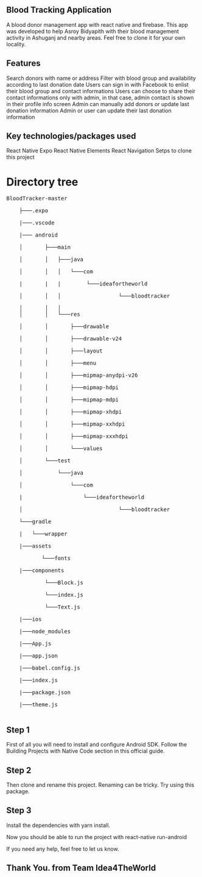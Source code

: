 ## Blood Tracking Application

A blood donor management app with react native and firebase. This app was developed to help Asroy Bidyapith with their blood management activity in Ashuganj and nearby areas. Feel free to clone it for your own locality.

## Features

Search donors with name or address
Filter with blood group and availability according to last donation date
Users can sign in with Facebook to enlist their blood group and contact informations
Users can choose to share their contact informations only with admin, in that case, admin contact is shown in their profile info screen
Admin can manually add donors or update last donation information
Admin or user can update their last donation information

## Key technologies/packages used

React Native Expo
React Native Elements
React Navigation
Setps to clone this project

# Directory tree

<pre>
BloodTracker-master<br/>
    ├───.expo<br/>
    |───.vscode<br/>
    |─── android<br />
    │       ├───main<br/>
    │       │   ├───java<br/>
    │       │   │   └───com<br/>
    |       |   |        └───ideafortheworld<br />
    │       │   │                  └───bloodtracker<br/>
    │       │   │           
    │       │   └───res<br/>
    │       │       ├───drawable<br/>
    │       │       ├───drawable-v24<br/>
    │       │       ├───layout<br/>
    │       │       ├───menu<br/>
    │       │       ├───mipmap-anydpi-v26<br/>
    │       │       ├───mipmap-hdpi<br/>
    │       │       ├───mipmap-mdpi<br/>
    │       │       ├───mipmap-xhdpi<br/>
    │       │       ├───mipmap-xxhdpi<br/>
    │       │       ├───mipmap-xxxhdpi<br/>
    │       │       └───values<br/>
    │       └───test<br/>
    │           └───java<br/>
    │               └───com<br/>
    |                   └───ideafortheworld<br/>
    │                              └───bloodtracker<br/>
    └───gradle<br/>
    |   └───wrapper<br/>
    |───assets<br/>
           └───fonts<br/> 
    |───components<br/>
            └───Block.js<br/>
            └───index.js<br/>
            └───Text.js<br/>
    |───ios<br/>
    |───node_modules<br/>
    |───App.js<br/>
    |───app.json<br/>
    |───babel.config.js<br/>
    |───index.js<br/>
    |───package.json<br/>
    |───theme.js<br/>
</pre>

## Step 1

First of all you will need to install and configure Android SDK. Follow the Building Projects with Native Code section in this official guide.

## Step 2

Then clone and rename this project. Renaming can be tricky. Try using this package.

## Step 3

Install the dependencies with yarn install.

Now you should be able to run the project with react-native run-android

If you need any help, feel free to let us know.

## Thank You. from Team Idea4TheWorld
